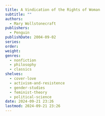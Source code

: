 ```yaml
---
title: A Vindication of the Rights of Woman
subtitle: ""
authors:
  - Mary Wollstonecraft
publishers:
  - Penguin
publishDate: 2004-09-02
series: 
order: 
weight: 
genres:
  - nonfiction
  - philosophy
  - classics
shelves:
  - cover-love
  - activism-and-resistence
  - gender-studies
  - feminist-theory
  - political-science
date: 2024-09-21 23:26
lastmod: 2024-09-21 23:26
---
```


